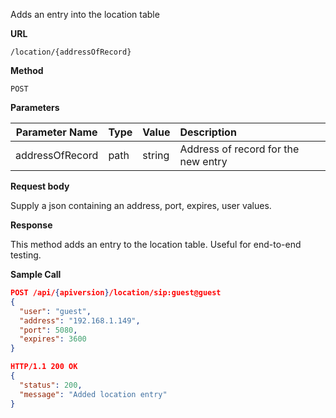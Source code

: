 Adds an entry into the location table

**URL**

`/location/{addressOfRecord}`

**Method**

`POST`

**Parameters**

| Parameter Name | Type   | Value | Description
| ---  | :--------- |  :--------- |  :--------- |
| addressOfRecord |  path | string | Address of record for the new entry |

**Request body**

Supply a json containing an address, port, expires, user values.

**Response**

This method adds an entry to the location table. Useful for end-to-end testing.

**Sample Call**

```json
POST /api/{apiversion}/location/sip:guest@guest
{
  "user": "guest",
  "address": "192.168.1.149",
  "port": 5080,
  "expires": 3600
}

HTTP/1.1 200 OK
{
  "status": 200,
  "message": "Added location entry"
}
```
